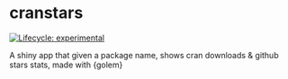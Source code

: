 # cranstars

<!-- badges: start -->
[![Lifecycle: experimental](https://img.shields.io/badge/lifecycle-experimental-orange.svg)](https://www.tidyverse.org/lifecycle/#experimental)
<!-- badges: end -->



A shiny app that given a package name, shows cran downloads &amp; github stars stats, made with {golem}
